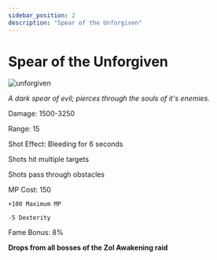 ```yaml
---
sidebar_position: 2
description: "Spear of the Unforgiven"
---
```


# Spear of the Unforgiven

![unforgiven](https://vwiki.valorserver.com/api/item/picture/spear%20of%20the%20unforgiven)

<i>A dark spear of evil; pierces through the souls of it's enemies.</i>

Damage: 1500-3250

Range: 15

Shot Effect: Bleeding for 6 seconds

Shots hit multiple targets

Shots pass through obstacles

MP Cost: 150

    +100 Maximum MP
    
    -5 Dexterity

Fame Bonus: 8%

**Drops from all bosses of the Zol Awakening raid**
